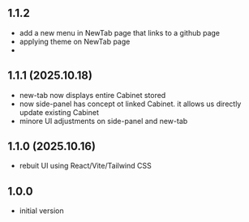 ## 1.1.2
- add a new menu in NewTab page that links to a github page
- applying theme on NewTab page
- 

## 1.1.1 (2025.10.18)
- new-tab now displays entire Cabinet stored
- now side-panel has concept ot linked Cabinet. it allows us directly update existing Cabinet
- minore UI adjustments on side-panel and new-tab

## 1.1.0 (2025.10.16)
- rebuit UI using React/Vite/Tailwind CSS

## 1.0.0 
- initial version 
